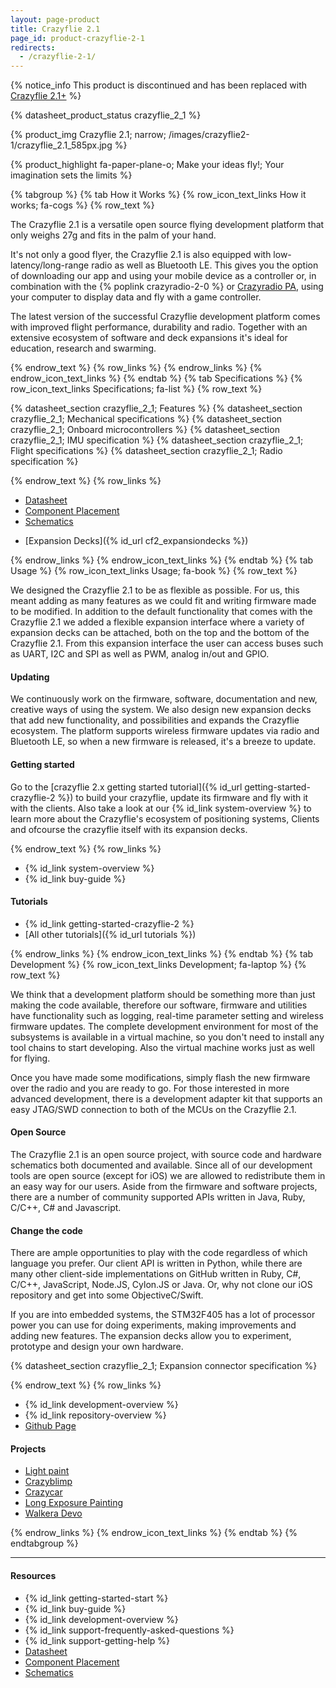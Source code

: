 ```yaml
---
layout: page-product
title: Crazyflie 2.1
page_id: product-crazyflie-2-1
redirects:
  - /crazyflie-2-1/
---
```


{% notice_info This product is discontinued and has been replaced with <a href="/products/crazyflie-2-1-plus/">Crazyflie 2.1+</a> %}

{% datasheet_product_status crazyflie_2_1  %}

{% product_img Crazyflie 2.1; narrow;
/images/crazyflie2-1/crazyflie_2.1_585px.jpg
%}


{% product_highlight
fa-paper-plane-o;
Make your ideas fly!; Your imagination sets the limits
%}


{% tabgroup %}
{% tab How it Works %}
{% row_icon_text_links How it works; fa-cogs %}
{% row_text %}

The Crazyflie 2.1 is a versatile open source flying development platform that only weighs 27g and fits in the palm of your hand.

It's not only a good flyer, the Crazyflie 2.1 is also equipped with low-latency/long-range
radio as well as Bluetooth LE. This gives you the option of downloading our app and using your mobile device as a controller or,
in combination with the {% poplink crazyradio-2-0 %} or [Crazyradio PA](/products/crazyradio-pa/), using your computer to display data and fly with a game
controller.

The latest version of the successful Crazyflie development platform comes with improved flight performance, durability and radio. Together with an extensive ecosystem of software and deck expansions it's ideal for education, research and swarming.



{% endrow_text %}
{% row_links %}
{% endrow_links %}
{% endrow_icon_text_links %}
{% endtab %}
{% tab Specifications %}
{% row_icon_text_links Specifications; fa-list %}
{% row_text %}

{% datasheet_section crazyflie_2_1; Features %}
{% datasheet_section crazyflie_2_1; Mechanical specifications %}
{% datasheet_section crazyflie_2_1; Onboard microcontrollers %}
{% datasheet_section crazyflie_2_1; IMU specification %}
{% datasheet_section crazyflie_2_1; Flight specifications %}
{% datasheet_section crazyflie_2_1; Radio specification %}


{% endrow_text %}
{% row_links %}

- [Datasheet](/documentation/hardware/crazyflie_2_1/crazyflie_2_1-datasheet.pdf)
- [Component Placement](/documentation/hardware/crazyflie_2_1/cf2.1_component_placement.pdf)
- [Schematics](/documentation/hardware/crazyflie_2_1/crazyflie_2.1_schematics_rev.b.pdf)
* [Expansion Decks]({% id_url cf2_expansiondecks %})


{% endrow_links %}
{% endrow_icon_text_links %}
{% endtab %}
{% tab Usage %}
{% row_icon_text_links Usage; fa-book %}
{% row_text %}

We designed the Crazyflie 2.1 to be as flexible as possible. For us, this meant adding as many features as we could fit and writing firmware made to be modified. In addition to the default functionality that comes with the Crazyflie 2.1 we added a flexible expansion interface where a variety of expansion
decks can be attached, both on the top and the bottom of the Crazyflie 2.1. From this expansion interface the user can access buses
such as UART, I2C and SPI as well as PWM, analog in/out and GPIO.

#### Updating

We continuously work on the firmware, software, documentation and new, creative ways of using
the system. We also design new expansion decks that add new functionality,
and possibilities and expands the Crazyflie ecosystem.
The platform supports wireless firmware
updates via radio and Bluetooth LE, so when a new firmware is released,
it's a breeze to update.

#### Getting started

Go to the [crazyflie 2.x getting started tutorial]({% id_url getting-started-crazyflie-2 %}) to build your crazyflie, update its firmware and fly with it with the clients. Also take a look at our {% id_link system-overview %} to learn more about the Crazyflie's ecosystem of positioning systems, Clients and ofcourse the crazyflie itself with its expansion decks.



{% endrow_text %}
{% row_links %}

* {% id_link system-overview %}
* {% id_link buy-guide %}
#### Tutorials
* {% id_link getting-started-crazyflie-2 %}
* [All other tutorials]({% id_url tutorials %})

{% endrow_links %}
{% endrow_icon_text_links %}
{% endtab %}
{% tab Development %}
{% row_icon_text_links Development;  fa-laptop %}
{% row_text %}

We think that a development platform should be something more than
just making the code available, therefore our software, firmware
and utilities have functionality such as logging, real-time parameter setting and
wireless firmware updates. The complete development environment for
most of the subsystems is available in a virtual machine, so you
don't need to install any tool chains to start developing. Also the
virtual machine works just as well for flying.

Once you have made some modifications, simply flash the new firmware
over the radio and you are ready to go.
For those interested in more advanced development, there is a
development adapter kit that supports an easy JTAG/SWD connection to
both of the MCUs on the Crazyflie 2.1.

#### Open Source

The Crazyflie 2.1 is an open source project, with source code and
hardware schematics both documented and available.
Since all of our development tools are open source (except for iOS) we are
allowed to redistribute them in an easy way for our users. Aside from the
firmware and software projects, there are a number of community
supported APIs written in Java, Ruby, C/C++, C# and Javascript.

#### Change the code

There are ample opportunities to play with the code regardless of which language you prefer.
Our client API is written in Python, while there are many other client-side implementations on GitHub written
in Ruby, C#, C/C++, JavaScript, Node.JS, Cylon.JS or Java.
Or, why not clone our iOS repository and get into some ObjectiveC/Swift.

If you are into embedded systems, the STM32F405 has a lot of processor power you can use for doing experiments, making improvements and adding new features. The expansion decks allow you to experiment, prototype and design your own hardware.


{% datasheet_section crazyflie_2_1; Expansion connector specification %}



{% endrow_text %}
{% row_links %}
- {% id_link development-overview %}
- {% id_link repository-overview %}
- [Github Page](https://github.com/bitcraze)

#### Projects
* [Light paint](https://www.hackster.io/krichardsson/light-paint-with-a-drone-d050af)
* [Crazyblimp](https://www.hackster.io/ataffanel/crazyfblimp-6a081b)
* [Crazycar](https://www.hackster.io/evoggy/crazycar-3c14b6)
* [Long Exposure Painting](https://www.hackster.io/chromebookbob/long-exposure-light-painting-2c4106)
* [Walkera Devo](https://www.hackster.io/crazyflie-net/walkera-devo-7e-transmitter-crazyflie-2-mod-c32aa5)






{% endrow_links %}
{% endrow_icon_text_links %}
{% endtab %}
{% endtabgroup %}



---

#### Resources

- {% id_link getting-started-start %}
- {% id_link buy-guide %}
- {% id_link development-overview %}
- {% id_link support-frequently-asked-questions %}
- {% id_link support-getting-help %}
- [Datasheet](/documentation/hardware/crazyflie_2_1/crazyflie_2_1-datasheet.pdf)
- [Component Placement](/documentation/hardware/crazyflie_2_1/cf2.1_component_placement.pdf)
- [Schematics](/documentation/hardware/crazyflie_2_1/crazyflie_2.1_schematics_rev.b.pdf)
